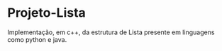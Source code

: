 # Projeto-Lista
Implementação, em c++, da estrutura de Lista presente em linguagens como python e java.
